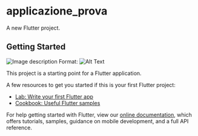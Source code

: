 # applicazione_prova

A new Flutter project.

## Getting Started

![Image description](https://drive.google.com/open?id=1-RJab3P0qO2BswrO2VMQiugYajUBpvH2)
Format: ![Alt Text](https://drive.google.com/open?id=1-RJab3P0qO2BswrO2VMQiugYajUBpvH2)

This project is a starting point for a Flutter application.

A few resources to get you started if this is your first Flutter project:

- [Lab: Write your first Flutter app](https://flutter.dev/docs/get-started/codelab)
- [Cookbook: Useful Flutter samples](https://flutter.dev/docs/cookbook)

For help getting started with Flutter, view our
[online documentation](https://flutter.dev/docs), which offers tutorials,
samples, guidance on mobile development, and a full API reference.
